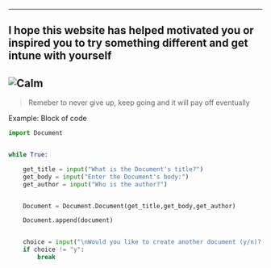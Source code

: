 <!DOCTYPE html>
<html>





<title> Don't give up</title>


---
<h2>
<body>
<p> I hope this website has helped motivated you or inspired you to try something different and get intune with yourself</P>


![Calm](https://tse3.mm.bing.net/th?id=OIP.ILK4COCGsCDxt1YoMPeh-AHaDt&pid=Api&P=0&w=310&h=156)
---

<p> 

> Remeber to never give up, keep going and it will pay off eventually </p>
</h2>







<p>


Example: Block of code

```python
import Document


while True:

    get_title = input("What is the Document's title?")
    get_body = input("Enter the Document's body:")
    get_author = input("Who is the author?")


    Document = Document.Document(get_title,get_body,get_author)

    Document.append(document)


    choice = input("\nWould you like to create another document (y/n)? ")
    if choice != "y":
        break


```
</body>



</html> 